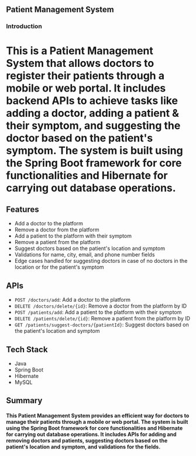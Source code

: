 ## Patient Management System
### Introduction
# This is a Patient Management System that allows doctors to register their patients through a mobile or web portal. It includes backend APIs to achieve tasks like adding a doctor, adding a patient & their symptom, and suggesting the doctor based on the patient's symptom. The system is built using the Spring Boot framework for core functionalities and Hibernate for carrying out database operations.

## Features
- Add a doctor to the platform
- Remove a doctor from the platform
- Add a patient to the platform with their symptom
- Remove a patient from the platform
- Suggest doctors based on the patient's location and symptom
- Validations for name, city, email, and phone number fields
- Edge cases handled for suggesting doctors in case of no doctors in the location or for the patient's symptom
## APIs
- `POST /doctors/add`: Add a doctor to the platform
- `DELETE /doctors/delete/{id}`: Remove a doctor from the platform by ID
- `POST /patients/add`: Add a patient to the platform with their symptom
- `DELETE /patients/delete/{id}`: Remove a patient from the platform by ID
- `GET /patients/suggest-doctors/{patientId}`: Suggest doctors based on the patient's location and symptom
## Tech Stack
- Java
- Spring Boot
- Hibernate
- MySQL
## Summary
#### This Patient Management System provides an efficient way for doctors to manage their patients through a mobile or web portal. The system is built using the Spring Boot framework for core functionalities and Hibernate for carrying out database operations. It includes APIs for adding and removing doctors and patients, suggesting doctors based on the patient's location and symptom, and validations for the fields.
